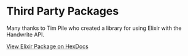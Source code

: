 # Third Party Packages

Many thanks to Tim Pile who created a library for using Elixir with the Handwrite API.

[View Elixir Package on HexDocs](https://hexdocs.pm/handwrite/readme.html)
